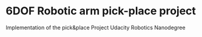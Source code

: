 # 6DOF Robotic arm pick-place project
Implementation of the pick&amp;place Project Udacity Robotics Nanodegree
